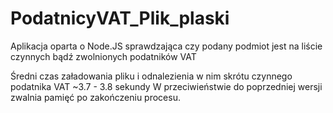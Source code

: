 # PodatnicyVAT_Plik_plaski
Aplikacja oparta o Node.JS sprawdzająca czy podany podmiot jest na liście czynnych bądź zwolnionych podatników VAT

Średni czas załadowania pliku i odnalezienia w nim skrótu czynnego podatnika VAT ~3.7 - 3.8 sekundy
W przeciwieństwie do poprzedniej wersji zwalnia pamięć po zakończeniu procesu.
